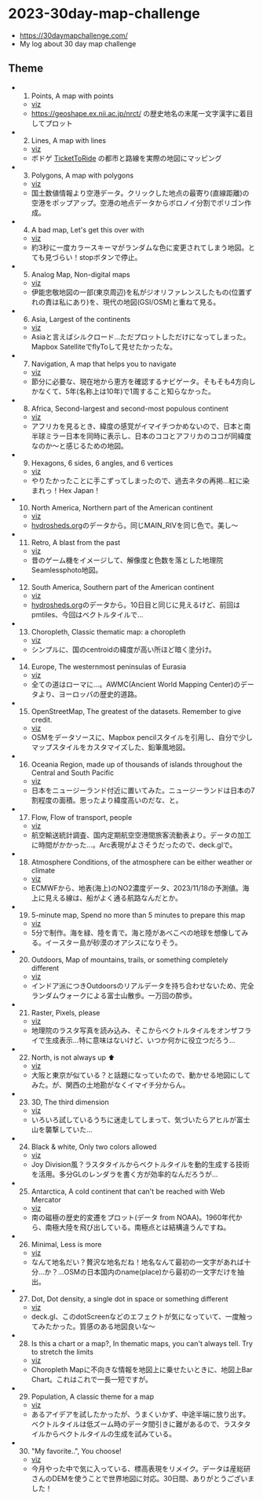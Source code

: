 # 2023-30day-map-challenge

* <https://30daymapchallenge.com/>
* My log about 30 day map challenge

## Theme

- 1. Points, A map with points
  - [viz](https://tvizninja.github.io/2023-30day-map-challenge/01-points/viz/)
  - <https://geoshape.ex.nii.ac.jp/nrct/> の歴史地名の末尾一文字漢字に着目してプロット
- 2. Lines, A map with lines
  - [viz](https://tvizninja.github.io/2023-30day-map-challenge/02-lines/viz/)
  - ボドゲ [TicketToRide](https://boardgamegeek.com/boardgame/9209/ticket-ride) の都市と路線を実際の地図にマッピング
- 3. Polygons, A map with polygons
  - [viz](https://tvizninja.github.io/2023-30day-map-challenge/03-polygons/viz/)
  - 国土数値情報より空港データ。クリックした地点の最寄り(直線距離)の空港をポップアップ。空港の地点データからボロノイ分割でポリゴン作成。
- 4. A bad map, Let's get this over with
  - [viz](https://tvizninja.github.io/2023-30day-map-challenge/04-badmap/viz/)
  - 約3秒に一度カラースキーマがランダムな色に変更されてしまう地図。とても見づらい！stopボタンで停止。
- 5. Analog Map, Non-digital maps
  - [viz](https://tvizninja.github.io/2023-30day-map-challenge/05-analog/viz/)
  - 伊能忠敬地図の一部(東京周辺)を私がジオリファレンスしたもの(位置ずれの責は私にあり)を、現代の地図(GSI/OSM)と重ねて見る。
- 6. Asia, Largest of the continents
  - [viz](https://tvizninja.github.io/2023-30day-map-challenge/06-asia/viz/)
  - Asiaと言えばシルクロード…ただプロットしただけになってしまった。Mapbox SatelliteでflyToして見せたかったな。
- 7. Navigation, A map that helps you to navigate
  - [viz](https://tvizninja.github.io/2023-30day-map-challenge/07-navigation/viz/)
  - 節分に必要な、現在地から恵方を確認するナビゲータ。そもそも4方向しかなくて、5年(名称上は10年)で1周すること知らなかった。
- 8. Africa, Second-largest and second-most populous continent
  - [viz](https://tvizninja.github.io/2023-30day-map-challenge/08-africa/viz/)
  - アフリカを見るとき、緯度の感覚がイマイチつかめないので、日本と南半球ミラー日本を同時に表示し、日本のココとアフリカのココが同緯度なのか～と感じるための地図。
- 9. Hexagons, 6 sides, 6 angles, and 6 vertices
  - [viz](https://tvizninja.github.io/2023-30day-map-challenge/09-hexagon/viz/hex-japan.svg)
  - やりたかったことに手こずってしまったので、過去ネタの再掲…紅に染まれっ！Hex Japan！
- 10. North America, Northern part of the American continent
  - [viz](https://tvizninja.github.io/2023-30day-map-challenge/10-northamerica/viz/)
  - [hydrosheds.org](https://www.hydrosheds.org/products/hydrorivers)のデータから。同じMAIN_RIVを同じ色で。美し～
- 11. Retro, A blast from the past
  - [viz](https://tvizninja.github.io/2023-30day-map-challenge/11-retro/viz/)
  - 昔のゲーム機をイメージして、解像度と色数を落とした地理院Seamlessphoto地図。
- 12. South America, Southern part of the American continent
  - [viz](https://tvizninja.github.io/2023-30day-map-challenge/12-southamerica/viz/)
  - [hydrosheds.org](https://www.hydrosheds.org/products/hydrorivers)のデータから。10日目と同じに見えるけど、前回はpmtiles、今回はベクトルタイルで…
- 13. Choropleth, Classic thematic map: a choropleth
  - [viz](https://tvizninja.github.io/2023-30day-map-challenge/13-choropleth/viz/)
  - シンプルに、国のcentroidの緯度が高い所ほど暗く塗分け。
- 14. Europe, The westernmost peninsulas of Eurasia
  - [viz](https://tvizninja.github.io/2023-30day-map-challenge/14-europe/viz/)
  - 全ての道はローマに…。AWMC(Ancient World Mapping Center)のデータより、ヨーロッパの歴史的道路。
- 15. OpenStreetMap, The greatest of the datasets. Remember to give credit.
  - [viz](https://tvizninja.github.io/2023-30day-map-challenge/15-osm/viz/)
  - OSMをデータソースに、Mapbox pencilスタイルを引用し、自分で少しマップスタイルをカスタマイズした、鉛筆風地図。
- 16. Oceania Region, made up of thousands of islands throughout the Central and South Pacific
  - [viz](https://tvizninja.github.io/2023-30day-map-challenge/16-oceania/viz/)
  - 日本をニュージーランド付近に置いてみた。ニュージーランドは日本の7割程度の面積。思ったより緯度高いのだな、と。
- 17. Flow, Flow of transport, people
  - [viz](https://tvizninja.github.io/2023-30day-map-challenge/17-flow/viz/)
  - 航空輸送統計調査、国内定期航空空港間旅客流動表より。データの加工に時間がかかった…。Arc表現がよさそうだったので、deck.glで。
- 18. Atmosphere Conditions, of the atmosphere can be either weather or climate
  - [viz](https://tvizninja.github.io/2023-30day-map-challenge/18-atmosphere/viz/)
  - ECMWFから、地表(海上)のNO2濃度データ、2023/11/18の予測値。海上に見える線は、船がよく通る航路なんだとか。
- 19. 5-minute map, Spend no more than 5 minutes to prepare this map
  - [viz](https://tvizninja.github.io/2023-30day-map-challenge/19-5min/viz/)
  - 5分で制作。海を緑、陸を青で。海と陸があべこべの地球を想像してみる。イースター島が砂漠のオアシスになりそう。
- 20. Outdoors, Map of mountains, trails, or something completely different
  - [viz](https://tvizninja.github.io/2023-30day-map-challenge/20-outdoors/viz/)
  - インドア派につきOutdoorsのリアルデータを持ち合わせないため、完全ランダムウォークによる富士山散歩。一万回の酔歩。
- 21. Raster, Pixels, please
  - [viz](https://tvizninja.github.io/2023-30day-map-challenge/21-raster/viz/)
  - 地理院のラスタ写真を読み込み、そこからベクトルタイルをオンザフライで生成表示…特に意味はないけど、いつか何かに役立つだろう…
- 22. North, is not always up ⬆️
  - [viz](https://tvizninja.github.io/2023-30day-map-challenge/22-north/viz/)
  - 大阪と東京が似ている？と話題になっていたので、動かせる地図にしてみた。が、関西の土地勘がなくイマイチ分からん。
- 23. 3D, The third dimension
  - [viz](https://tvizninja.github.io/2023-30day-map-challenge/23-3d/viz/)
  - いろいろ試しているうちに迷走してしまって、気づいたらアヒルが富士山を襲撃していた…
- 24. Black & white, Only two colors allowed
  - [viz](https://tvizninja.github.io/2023-30day-map-challenge/24-blackwhite/viz/)
  - Joy Division風？ラスタタイルからベクトルタイルを動的生成する技術を活用。多分GLのレンダラを書く方が効率的なんだろうが…
- 25. Antarctica, A cold continent that can't be reached with Web Mercator
  - [viz](https://tvizninja.github.io/2023-30day-map-challenge/25-antarctica/viz/)
  - 南の磁極の歴史的変遷をプロット(データ from NOAA)。1960年代から、南極大陸を飛び出している。南極点とは結構違うんですね。
- 26. Minimal, Less is more
  - [viz](https://tvizninja.github.io/2023-30day-map-challenge/26-minimal/viz/)
  - なんて地名だい？贅沢な地名だね！地名なんて最初の一文字があれば十分…か？…OSMの日本国内のname(place)から最初の一文字だけを抽出。
- 27. Dot, Dot density, a single dot in space or something different
  - [viz](https://tvizninja.github.io/2023-30day-map-challenge/27-dot/viz/)
  - deck.gl、このdotScreenなどのエフェクトが気になっていて、一度触ってみたかった。質感のある地図良いな～
- 28. Is this a chart or a map?, In thematic maps, you can't always tell. Try to stretch the limits
  - [viz](https://tvizninja.github.io/2023-30day-map-challenge/28-chartmap/viz/)
  - Choropleth Mapに不向きな情報を地図上に乗せたいときに、地図上Bar Chart。これはこれで一長一短ですが。
- 29. Population, A classic theme for a map
  - [viz](https://tvizninja.github.io/2023-30day-map-challenge/29-population/viz/)
  - あるアイデアを試したかったが、うまくいかず、中途半端に放り出す。ベクトルタイルは低ズーム時のデータ間引きに難があるので、ラスタタイルからベクトルタイルの生成を試みている。
- 30. "My favorite..", You choose!
  - [viz](https://tvizninja.github.io/2023-30day-map-challenge/30-myfav/viz/)
  - 今月やった中で気に入っている、標高表現をリメイク。データは産総研さんのDEMを使うことで世界地図に対応。30日間、ありがとうございました！
